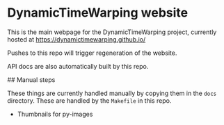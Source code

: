 # DynamicTimeWarping website

This is the main webpage for the DynamicTimeWarping project, currently hosted at https://dynamictimewarping.github.io/

Pushes to this repo will trigger regeneration of the website.

API docs are also automatically built by this repo.

## Manual steps

These things are currently handled manually by copying them in the `docs` directory. These are handled by the `Makefile` in this repo.

 - Thumbnails for py-images




